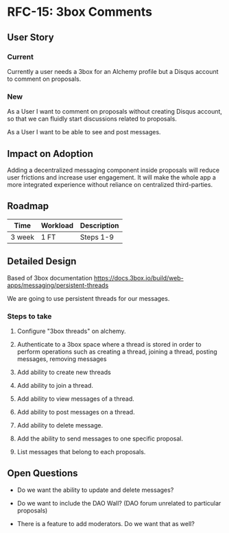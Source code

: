 # RFC-15: 3box Comments

## User Story

### Current
Currently a user needs a 3box for an Alchemy profile but a Disqus account to comment on proposals.

### New 
As a User I want to comment on proposals without creating Disqus account, so that we can fluidly start discussions related to proposals.

As a User I want to be able to see and post messages.

## Impact on Adoption

Adding a decentralized messaging component inside proposals will reduce user frictions and increase user engagement. It will make the whole app a more integrated experience without reliance on centralized third-parties.

## Roadmap

| Time | Workload | Description | 
|-|-|-|
| 3 week | 1 FT | Steps 1-9 |

## Detailed Design

Based of 3box documentation https://docs.3box.io/build/web-apps/messaging/persistent-threads

We are going to use persistent threads for our messages.

### Steps to take

1. Configure "3box threads" on alchemy.

2. Authenticate to a 3box space where a thread is stored in order to perform operations such as creating a thread, joining a thread, posting messages, removing messages

3. Add ability to create new threads

4. Add ability to join a thread.

5. Add ability to view messages of a thread.

6. Add ability to post messages on a thread.

7. Add ability to delete message.

8. Add the ability to send messages to one specific proposal.

9. List messages that belong to each proposals.

## Open Questions

- Do we want the ability to update and delete messages?

- Do we want to include the DAO Wall? (DAO forum unrelated to particular proposals)

- There is a feature to add moderators. Do we want that as well?
